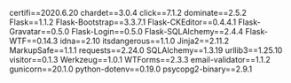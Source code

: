 certifi==2020.6.20
chardet==3.0.4
click==7.1.2
dominate==2.5.2
Flask==1.1.2
Flask-Bootstrap==3.3.7.1
Flask-CKEditor==0.4.4.1
Flask-Gravatar==0.5.0
Flask-Login==0.5.0
Flask-SQLAlchemy==2.4.4
Flask-WTF==0.14.3
idna==2.10
itsdangerous==1.1.0
Jinja2==2.11.2
MarkupSafe==1.1.1
requests==2.24.0
SQLAlchemy==1.3.19
urllib3==1.25.10
visitor==0.1.3
Werkzeug==1.0.1
WTForms==2.3.3
email-validator==1.1.2
gunicorn==20.1.0
python-dotenv==0.19.0
psycopg2-binary==2.9.1